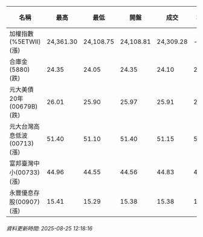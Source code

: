 | 名稱 | 最高 | 最低 | 開盤 | 成交 | 均價 | 成交金額(億) | 昨收 | 漲跌幅 | 漲跌 | 總量 | 昨量 | 振幅 |
| -------- | -------- | -------- | -------- |-------- | -------- | -------- |-------- |-------- |-------- | -------- | -------- |-------- |
|加權指數(%5ETWII) (漲)|24,361.30|24,108.75|24,108.81|24,309.28|-|3,315.04|23,764.47|2.29%|544.81|5,831,673|0|1.06%|
|合庫金(5880) (跌)|24.35|24.05|24.35|24.10|24.10|2.13|24.15|0.21%|0.05|8,851|12,098|1.24%|
|元大美債20年(00679B) (跌)|26.01|25.90|25.97|25.91|25.95|8.63|25.96|0.19%|0.05|33,250|46,674|0.42%|
|元大台灣高息低波(00713) (漲)|51.40|51.10|51.40|51.15|51.19|2.23|51.10|0.10%|0.05|4,356|4,755|0.59%|
|富邦臺灣中小(00733) (漲)|44.96|44.55|44.56|44.83|44.77|0.407|43.47|3.13%|1.36|909|731|0.94%|
|永豐優息存股(00907) (漲)|15.41|15.29|15.38|15.38|15.36|0.159|15.28|0.65%|0.10|1,033|645|0.79%|
###### 資料更新時間: 2025-08-25 12:18:16